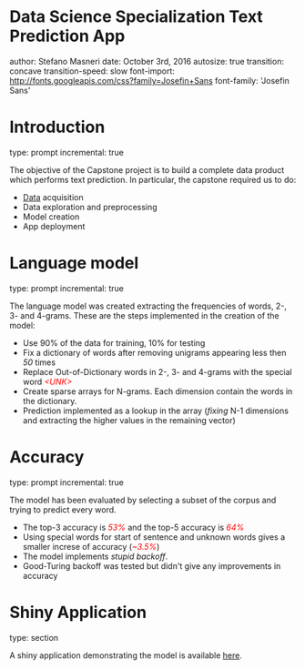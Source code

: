 Data Science Specialization Text Prediction App
========================================================
author: Stefano Masneri
date: October 3rd, 2016
autosize: true
transition: concave
transition-speed: slow
font-import: http://fonts.googleapis.com/css?family=Josefin+Sans
font-family: 'Josefin Sans'

Introduction
========================================================
type: prompt
incremental: true

The objective of the Capstone project is to build a complete data product which performs text prediction. In particular, the capstone required us to do:

- [Data](https://d396qusza40orc.cloudfront.net/dsscapstone/dataset/Coursera-SwiftKey.zip) acquisition
- Data exploration and preprocessing
- Model creation
- App deployment


Language model
========================================================
type: prompt
incremental: true

The language model was created extracting the frequencies of words, 2-, 3- and 4-grams.
These are the steps implemented in the creation of the model:

- Use 90% of the data for training, 10% for testing
- Fix a dictionary of words after removing unigrams appearing less then *50* times
- Replace Out-of-Dictionary words in 2-, 3- and 4-grams with the special word <span style="color:red;">*&lt;UNK&gt;*</span>
- Create sparse arrays for N-grams. Each dimension contain the words in the dictionary.
- Prediction implemented as a lookup in the array (*fixing* N-1 dimensions and extracting the higher values in the remaining vector)

Accuracy
========================================================
type: prompt
incremental: true

The model has been evaluated by selecting a subset of the corpus and trying to predict every word.

- The top-3 accuracy is <span style="color:red;">*53%*</span> and the top-5 accuracy is <span style="color:red;">*64%*</span>
- Using special words for start of sentence and unknown words gives a smaller increse of accuracy (<span style="color:red;">*~3.5%*</span>)
- The model implements *stupid backoff*.
- Good-Turing backoff was tested but didn't give any improvements in accuracy 

Shiny Application
========================================================
type: section

A shiny application demonstrating the model is available [here](add.link.com).

